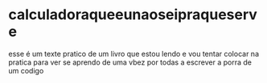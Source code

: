 # calculadoraqueeunaoseipraqueserve
esse é um texte pratico de um livro que estou lendo e vou tentar colocar na pratica para ver se aprendo de uma vbez por todas a escrever a porra de um codigo
